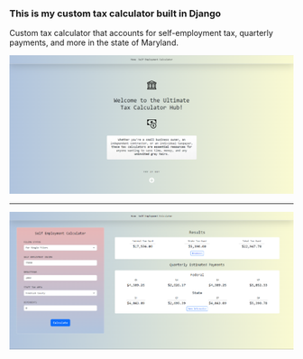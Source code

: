 <h3>This is my custom tax calculator built in Django</h3>
Custom tax calculator that accounts for self-employment tax, quarterly payments, and more in the state of Maryland.

![Main Calc](static/images/landing.png)
<hr>
<img src="static/images/business_calc.png">


